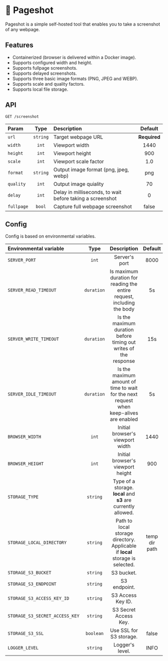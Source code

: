 # 📸 Pageshot

Pageshot is a simple self-hosted tool that enables you to take a screenshot of any webpage.

## Features

- Containerized (browser is delivered within a Docker image).
- Supports configured width and height.
- Supports fullpage screenshots.
- Supports delayed screenshots.
- Supports three basic image formats (PNG, JPEG and WEBP).
- Supports scale and quality factors.
- Supports local file storage.

## API

`GET /screenshot`

| Param      |   Type   | Description                                               |   Default    |
| :--------- | :------: | :-------------------------------------------------------- | :----------: |
| `url`      | `string` | Target webpage URL                                        | **Required** |
| `width`    |  `int`   | Viewport width                                            |     1440     |
| `height`   |  `int`   | Viewport height                                           |     900      |
| `scale`    |  `int`   | Viewport scale factor                                     |     1.0      |
| `format`   | `string` | Output image format (png, jpeg, webp)                     |     png      |
| `quality`  |  `int`   | Output image quiality                                     |      70      |
| `delay`    |  `int`   | Delay in milliseconds, to wait before taking a screenshot |      0       |
| `fullpage` |  `bool`  | Capture full webpage screenshot                           |    false     |

## Config

Config is based on environmental variables.

| Environmental variable         |    Type    |                                       Description                                       |    Default    |
| :----------------------------- | :--------: | :-------------------------------------------------------------------------------------: | :-----------: |
| `SERVER_PORT`                  |   `int`    |                                      Server's port                                      |     8000      |
| `SERVER_READ_TIMEOUT`          | `duration` |         Is maximum duration for reading the entire request, including the body          |      5s       |
| `SERVER_WRITE_TIMEOUT`         | `duration` |            Is the maximum duration before timing out writes of the response             |      15s      |
| `SERVER_IDLE_TIMEOUT`          | `duration` | Is the maximum amount of time to wait for the next request when keep-alives are enabled |      5s       |
| `BROWSER_WIDTH`                |   `int`    |                            Initial browser's viewport width                             |     1440      |
| `BROWSER_HEIGHT`               |   `int`    |                            Initial browser's viewport height                            |      900      |
| `STORAGE_TYPE`                 |  `string`  |             Type of a storage. **local** and **s3** are currently allowed.              |               |
| `STORAGE_LOCAL_DIRECTORY`      |  `string`  |      Path to local storage directory. Applicable if **local** storage is selected.      | temp dir path |
| `STORAGE_S3_BUCKET`            |  `string`  |                                       S3 bucket.                                        |               |
| `STORAGE_S3_ENDPOINT`          |  `string`  |                                      S3 endpoint.                                       |               |
| `STORAGE_S3_ACCESS_KEY_ID`     |  `string`  |                                    S3 Access Key ID.                                    |               |
| `STORAGE_S3_SECRET_ACCESS_KEY` |  `string`  |                                  S3 Secret Access Key.                                  |               |
| `STORAGE_S3_SSL`               | `boolean`  |                                 Use SSL for S3 storage.                                 |     false     |
| `LOGGER_LEVEL`                 |  `string`  |                                     Logger's level.                                     |     INFO      |
